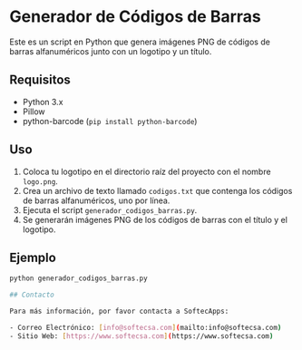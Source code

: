 # Generador de Códigos de Barras
Este es un script en Python que genera imágenes PNG de códigos de barras alfanuméricos junto con un logotipo y un título.

## Requisitos

- Python 3.x
- Pillow
- python-barcode (`pip install python-barcode`)

## Uso

1. Coloca tu logotipo en el directorio raíz del proyecto con el nombre `logo.png`.
2. Crea un archivo de texto llamado `codigos.txt` que contenga los códigos de barras alfanuméricos, uno por línea.
3. Ejecuta el script `generador_codigos_barras.py`.
4. Se generarán imágenes PNG de los códigos de barras con el título y el logotipo.

## Ejemplo

```bash
python generador_codigos_barras.py

## Contacto

Para más información, por favor contacta a SoftecApps:

- Correo Electrónico: [info@softecsa.com](mailto:info@softecsa.com)
- Sitio Web: [https://www.softecsa.com](https://www.softecsa.com)
